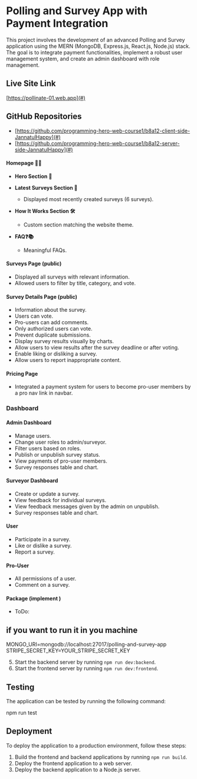 # Polling and Survey App with Payment Integration

This project involves the development of an advanced Polling and Survey application using the MERN (MongoDB, Express.js, React.js, Node.js) stack. The goal is to integrate payment functionalities, implement a robust user management system, and create an admin dashboard with role management.

## Live Site Link

[https://pollinate-01.web.app](#)

## GitHub Repositories

- [https://github.com/programming-hero-web-course1/b8a12-client-side-JannatulHappy](#)
- [https://github.com/programming-hero-web-course1/b8a12-server-side-JannatulHappy](#)



#### Homepage 📄🌟

- **Hero Section 🚀**

- **Latest Surveys Section 📅**

  - Displayed most recently created surveys (6 surveys).

- **How It Works Section 🛠**

  - Custom section matching the website theme.

- **FAQ❓📚**
  - Meaningful FAQs.

#### Surveys Page (public)

- Displayed all surveys with relevant information.
- Allowed users to filter by title, category, and vote.

#### Survey Details Page (public)

- Information about the survey.
- Users can vote.
- Pro-users can add comments.
- Only authorized users can vote.
- Prevent duplicate submissions.
- Display survey results visually by charts.
- Allow users to view results after the survey deadline or after voting.
- Enable liking or disliking a survey.
- Allow users to report inappropriate content.

#### Pricing Page

- Integrated a payment system for users to become pro-user members by a pro nav link in navbar.


### Dashboard

#### Admin Dashboard

- Manage users.
- Change user roles to admin/surveyor.
- Filter users based on roles.
- Publish or unpublish survey status.
- View payments of pro-user members.
- Survey responses table and chart.

#### Surveyor Dashboard

- Create or update a survey.
- View feedback for individual surveys.
- View feedback messages given by the admin on unpublish.
- Survey responses table and chart.

#### User

- Participate in a survey.
- Like or dislike a survey.
- Report a survey.

#### Pro-User

- All permissions of a user.
- Comment on a survey.

#### Package (implement )

- ToDo:

## if you want to run it in you machine

MONGO_URI=mongodb://localhost:27017/polling-and-survey-app
STRIPE_SECRET_KEY=YOUR_STRIPE_SECRET_KEY

5. Start the backend server by running `npm run dev:backend`.
6. Start the frontend server by running `npm run dev:frontend`.

## Testing

The application can be tested by running the following command:

npm run test

## Deployment

To deploy the application to a production environment, follow these steps:

1. Build the frontend and backend applications by running `npm run build`.
2. Deploy the frontend application to a web server.
3. Deploy the backend application to a Node.js server.
